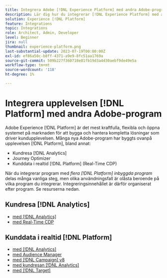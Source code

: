 ```yaml
---
title: Integrera Adobe [!DNL Experience Platform] med andra Adobe-program
description: Lär dig hur du integrerar [!DNL Experience Platform] med andra Adobe-program.
solution: Experience [!DNL Platform]
feature: Integrations
topic: Integrations
role: Architect, Admin, Developer
level: Beginner
jira: null
thumbnail: experience-platform.png
last-substantial-update: 2023-07-19T00:00:00Z
exl-id: ef86a50c-b8ff-4371-a9e9-8fc51aa1769a
source-git-commit: 509b227f360718e81fb19d3a4d30aebf9de49e5a
workflow-type: tm+mt
source-wordcount: '118'
ht-degree: 1%

---
```


# Integrera upplevelsen [!DNL Platform] med andra Adobe-program

Adobe Experience [!DNL Platform] är det mest kraftfulla, flexibla och öppna systemet på marknaden för att bygga och hantera kompletta lösningar som driver kundupplevelsen. Många nya Adobe-program har byggts ovanpå upplevelsen [!DNL Platform], bland annat:

* Kundresa [!DNL Analytics]
* Journey Optimizer
* Kunddata i realtid [!DNL Platform] (Real-Time CDP)

När du integrerar program med _flera [!DNL Platform] inbyggda program_ delas många vanliga steg, men olika användningsfall är olåsta beroende på vilka program du integrerar. Integreringsinnehållet är därför organiserat efter program. Se resurserna nedan.


## Kundresa [!DNL Analytics]

* [med  [!DNL Analytics]](../cja/customer-journey-analytics-analytics.md)
* [med Real-Time CDP](../cja/cja-rtcdp.md)

## Kunddata i realtid [!DNL Platform]

* [med  [!DNL Analytics]](../rtcdp/rtcdp-analytics.md)
* [med Audience Manager](../rtcdp/rtcdp-aam.md)
* [med [!DNL Campaign] v8](../rtcdp/rtcdp-campaign.md)
* [med kundresan  [!DNL Analytics]](../rtcdp/rtcdp-cja.md)
* [med  [!DNL Target]](../rtcdp/rtcdp-target.md)
